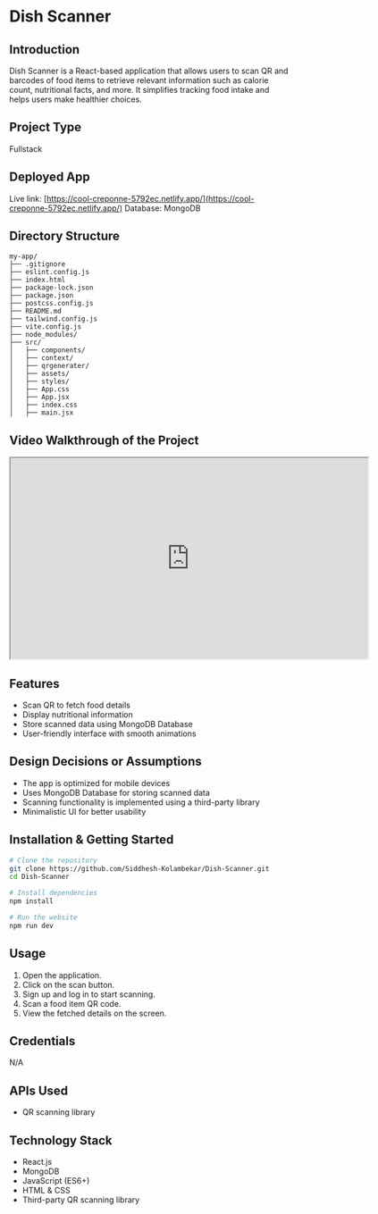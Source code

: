 # Dish Scanner

## Introduction
Dish Scanner is a React-based application that allows users to scan QR and barcodes of food items to retrieve relevant information such as calorie count, nutritional facts, and more. It simplifies tracking food intake and helps users make healthier choices.

## Project Type
Fullstack

## Deployed App
Live link: [https://cool-creponne-5792ec.netlify.app/](https://cool-creponne-5792ec.netlify.app/)
Database: MongoDB

## Directory Structure
```
my-app/
├── .gitignore
├── eslint.config.js
├── index.html
├── package-lock.json
├── package.json
├── postcss.config.js
├── README.md
├── tailwind.config.js
├── vite.config.js
├── node_modules/
├── src/
│   ├── components/
│   ├── context/
│   ├── qrgenerater/
│   ├── assets/
│   ├── styles/
│   ├── App.css
│   ├── App.jsx
│   ├── index.css
│   ├── main.jsx
```

## Video Walkthrough of the Project
<iframe src="https://drive.google.com/file/d/1B_J9I2YM9nENiuNhTaYHo_0wEusZ0EKu/preview" width="640" height="360" allow="autoplay"></iframe>

## Features
- Scan QR to fetch food details
- Display nutritional information
- Store scanned data using MongoDB Database
- User-friendly interface with smooth animations

## Design Decisions or Assumptions
- The app is optimized for mobile devices
- Uses MongoDB Database for storing scanned data
- Scanning functionality is implemented using a third-party library
- Minimalistic UI for better usability

## Installation & Getting Started
```bash
# Clone the repository
git clone https://github.com/Siddhesh-Kolambekar/Dish-Scanner.git
cd Dish-Scanner

# Install dependencies
npm install

# Run the website
npm run dev
```

## Usage
1. Open the application.
2. Click on the scan button.
3. Sign up and log in to start scanning.
4. Scan a food item QR code.
5. View the fetched details on the screen.

## Credentials
N/A

## APIs Used
- QR scanning library

## Technology Stack
- React.js
- MongoDB
- JavaScript (ES6+)
- HTML & CSS
- Third-party QR scanning library

